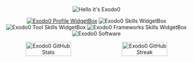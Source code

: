<div align = "center">

<img src="https://readme-typing-svg.demolab.com?font=Poppins&pause=1000&duration=4000&color=7600bc&center=true&width=435&repeat=false&lines=%22Hello+there!+%F0%9F%91%8B%F0%9F%8F%BB%22;%22I'm+Exodo0!%22;%22Welcome+to+my+profile!%22" alt="Hello it's Exodo0" />

<a href="https://github.com/Exodo0"><img src="https://github-widgetbox.vercel.app/api/profile?username=Exodo0&amp;theme=darkmode&amp;data=followers,repositories,stars,commits" alt="Exodo0 Profile WidgetBox"></a>
<img src="https://github-widgetbox.vercel.app/api/skills?languages=js,ts,html,css,python,json,markdown,bash&amp;theme=darkmode" alt="Exodo0 Skills WidgetBox">
<img src="https://github-widgetbox.vercel.app/api/skills?tools=npm,yarn,mongodb,nodejs,vercel,git&amp;theme=darkmode" alt="Exodo0 Tool Skills WidgetBox">
<img src="https://github-widgetbox.vercel.app/api/skills?frameworks=vue,bootstrap,react,express&amp;theme=darkmode" alt="Exodo0 Frameworks Skills WidgetBox">
<img src="https://github-widgetbox.vercel.app/api/skills?software=linux,windows,vscode&amp;theme=darkmode" alt="Exodo0 Software">

<div style="display:flex;">
<img width="49%" src="https://github-readme-stats.vercel.app/api?username=Exodo0&show_icons=true&theme=dark&bg_color=161c1c&hide_border=true&icon_color=00ff99&title_color=00ff99&border_radius=16" alt="Exodo0 GitHub Stats">
<span style="display:inline-block;width:2%"></span>
<img width="49%" src="https://streak-stats.demolab.com/?user=Exodo0&theme=dark&background=161c1c&hide_border=true&border_radius=16&ring=00ff99&fire=00ff99&currStreakLabel=00ff99" alt="Exodo0 GitHub Streak">
</div>
<br>
